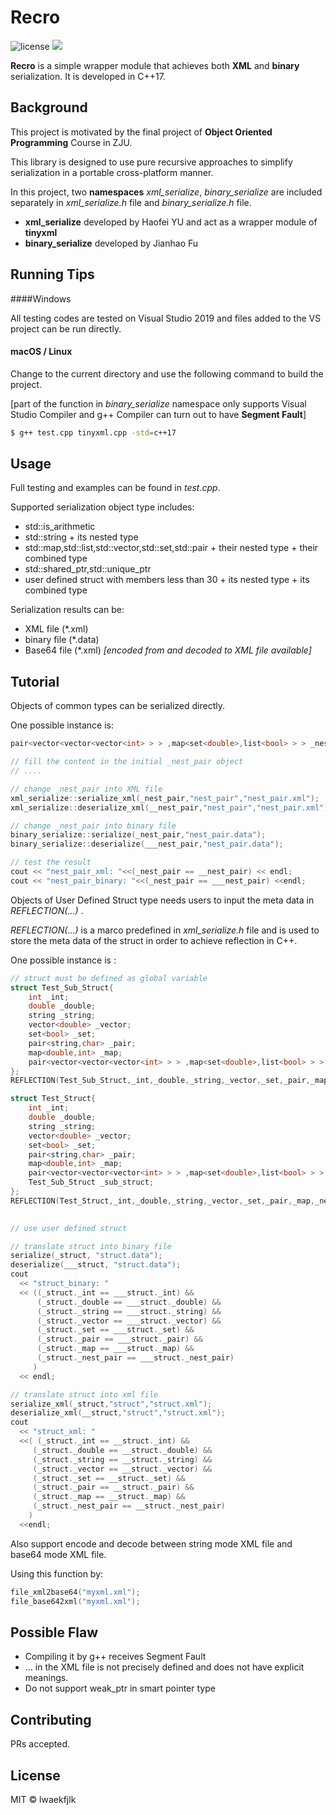 # Recro

![license](https://img.shields.io/github/license/:user/:repo.svg)
![](https://img.shields.io/badge/readme%20style-standard-brightgreen.svg?style=flat-square)

**Recro** is a simple wrapper module that achieves both **XML** and **binary** serialization. It is developed in C++17.

## Background

This project is motivated by the final project of **Object Oriented Programming** Course in ZJU.

This library is designed to use pure recursive approaches to simplify serialization in a portable cross-platform manner.

In this project, two **namespaces** *xml_serialize*,  *binary_serialize*  are included separately in *xml_serialize.h* file and *binary_serialize.h* file.

* **xml_serialize** developed by Haofei YU and act as a wrapper module of  **tinyxml** 
* **binary_serialize** developed by Jianhao Fu



## Running Tips



####Windows

All testing codes are tested on Visual Studio 2019 and files added to the VS project can be run directly.

#### macOS / Linux

Change to the current directory and use the following command to build the project.

[part of the function in *binary_serialize* namespace only supports Visual Studio Compiler and g++ Compiler can turn out to have **Segment Fault**]

```bash
$ g++ test.cpp tinyxml.cpp -std=c++17
```



## Usage

Full testing and examples can be found in *test.cpp*.



Supported serialization object type includes:

* std::is_arithmetic
* std::string + its nested type
* std::map,std::list,std::vector,std::set,std::pair + their nested type + their combined type
* std::shared_ptr,std::unique_ptr
* user defined struct with members less than 30 + its nested type + its combined type



Serialization results can be:

* XML file (*.xml)
* binary file (*.data)
* Base64 file (*.xml) *[encoded from and decoded to XML file available]*



## Tutorial

Objects of common types can be serialized directly.

One possible instance is:

```c++
pair<vector<vector<vector<int> > > ,map<set<double>,list<bool> > > _nest_pair,__nest_pair,___nest_pair;

// fill the content in the initial _nest_pair object
// ....

// change _nest_pair into XML file
xml_serialize::serialize_xml(_nest_pair,"nest_pair","nest_pair.xml");
xml_serialize::deserialize_xml(__nest_pair,"nest_pair","nest_pair.xml");

// change _nest_pair into binary file
binary_serialize::serialize(_nest_pair,"nest_pair.data");
binary_serialize::deserialize(___nest_pair,"nest_pair.data");

// test the result
cout << "nest_pair_xml: "<<(_nest_pair == __nest_pair) << endl;
cout << "nest_pair_binary: "<<(_nest_pair == ___nest_pair) <<endl;
```



Objects of User Defined Struct type needs users to input the meta data in *REFLECTION(...)* .

*REFLECTION(...)* is a marco predefined in *xml_serialize.h* file and is used to store the meta data of the struct in order to achieve reflection in C++.

One possible instance is :

```c++
// struct must be defined as global variable
struct Test_Sub_Struct{
    int _int;
    double _double;
    string _string;
    vector<double> _vector;
    set<bool> _set;
    pair<string,char> _pair;
    map<double,int> _map;
    pair<vector<vector<vector<int> > > ,map<set<double>,list<bool> > > _nest_pair;
};
REFLECTION(Test_Sub_Struct,_int,_double,_string,_vector,_set,_pair,_map,_nest_pair)

struct Test_Struct{
    int _int;
    double _double;
    string _string;
    vector<double> _vector;
    set<bool> _set;
    pair<string,char> _pair;
    map<double,int> _map;
    pair<vector<vector<vector<int> > > ,map<set<double>,list<bool> > > _nest_pair;
    Test_Sub_Struct _sub_struct;
};
REFLECTION(Test_Struct,_int,_double,_string,_vector,_set,_pair,_map,_nest_pair,_sub_struct)
  

// use user defined struct

// translate struct into binary file
serialize(_struct, "struct.data");
deserialize(___struct, "struct.data");
cout
  << "struct_binary: "
  << ((_struct._int == ___struct._int) &&
      (_struct._double == ___struct._double) &&
      (_struct._string == ___struct._string) &&
      (_struct._vector == ___struct._vector) &&
      (_struct._set == ___struct._set) &&
      (_struct._pair == ___struct._pair) &&
      (_struct._map == ___struct._map) &&
      (_struct._nest_pair == ___struct._nest_pair)
     )
  << endl;

// translate struct into xml file
serialize_xml(_struct,"struct","struct.xml");
deserialize_xml(__struct,"struct","struct.xml");
cout
  << "struct_xml: "
  <<( (_struct._int == __struct._int) &&
     (_struct._double == __struct._double) &&
     (_struct._string == __struct._string) &&
     (_struct._vector == __struct._vector) &&
     (_struct._set == __struct._set) &&
     (_struct._pair == __struct._pair) &&
     (_struct._map == __struct._map) &&
     (_struct._nest_pair == __struct._nest_pair)
    )
  <<endl;

```



Also support encode and decode between string mode XML file and base64 mode XML file.

Using this function by:

```C++
file_xml2base64("myxml.xml");
file_base642xml("myxml.xml");
```



## Possible Flaw

* Compiling it by g++ receives Segment Fault
* <name> ...</name>  in the XML file is not precisely defined and does not have explicit meanings.
* Do not support weak_ptr<T> in smart pointer type



## Contributing

PRs accepted.



## License

MIT © lwaekfjlk